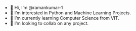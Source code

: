- 👋 Hi, I’m @ramankumar-1
- 👀 I’m interested in Python and Machine Learning Projects. 
- 🌱 I’m currently learning Computer Science from VIT. 
- 💞️ I’m looking to collab on any project. 

<!---
ramankumar-1/ramankumar-1 is a ✨ special ✨ repository because its `README.md` (this file) appears on your GitHub profile.
You can click the Preview link to take a look at your changes.
--->
